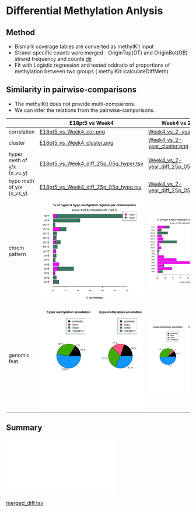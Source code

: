 # Differential Methylation Anlysis 

## Method
- Bismark coverage tables are converted as methylKit input
- Strand-specific counts were merged - OriginTop(OT) and OriginBot(OB) strand frequency and counts [dir](figures)
- Fit with Logistic regression and tested oddratio of proportions of methylation between two groups ( methylKit::calculateDiffMeth)   

## Similarity in pairwise-comparisons
- The methylKit does not provide multi-compairons.
- We can infer the relations from the pairwise-comparisons.

| | E18pt5 vs Week4 | Week4 vs 2-year | E18pt5 vs 2-year |
|-|-|-|-|
| correlation | [E18pt5_vs_Week4_cor.png](results/E18pt5_vs_Week4_cor.png) | [Week4_vs_2-year_cor.png](results/Week4_vs_2-year_cor.png) | [E18pt5_vs_2-year_cor.png](results/E18pt5_vs_2-year_cor.png) |
| cluster | [E18pt5_vs_Week4_cluster.png](results/E18pt5_vs_Week4_cluster.png) | [Week4_vs_2-year_cluster.png](results/Week4_vs_2-year_cluster.png) | [E18pt5_vs_2-year_cluster.png](results/E18pt5_vs_2-year_cluster.png) |
| hyper meth of y/x (x_vs_y) | [E18pt5_vs_Week4_diff_25p_05q_hyper.tsv](results/E18pt5_vs_Week4_diff_25p_05q_hyper.tsv) | [Week4_vs_2-year_diff_25p_05q_hyper.tsv](results/Week4_vs_2-year_diff_25p_05q_hyper.tsv) | [E18pt5_vs_2-year_diff_25p_05q_hyper.tsv](results/E18pt5_vs_2-year_diff_25p_05q_hyper.tsv) |
| hypo meth of y/x (x_vs_y) | [E18pt5_vs_Week4_diff_25p_05q_hypo.tsv](results/E18pt5_vs_Week4_diff_25p_05q_hypo.tsv) | [Week4_vs_2-year_diff_25p_05q_hypo.tsv](results/Week4_vs_2-year_diff_25p_05q_hypo.tsv) | [E18pt5_vs_2-year_diff_25p_05q_hypo.tsv](results/E18pt5_vs_2-year_diff_25p_05q_hypo.tsv) |
| chrom pattern | ![E18pt5_vs_Week4_diff_25p_05q_per_chrom.png](results/E18pt5_vs_Week4_diff_25p_05q_per_chrom.png) | ![Week4_vs_2-year_diff_25p_05q_per_chrom.png](results/Week4_vs_2-year_diff_25p_05q_per_chrom.png) | ![E18pt5_vs_2-year_diff_25p_05q_per_chrom.png](results/E18pt5_vs_2-year_diff_25p_05q_per_chrom.png) |
| genomic feat. | ![E18pt5_vs_Week4_diff_25p_05q_per_genomefeature.png](results/E18pt5_vs_Week4_diff_25p_05q_per_genomefeature.png) | ![Week4_vs_2-year_diff_25p_05q_per_genomefeature.png](results/Week4_vs_2-year_diff_25p_05q_per_genomefeature.png) | ![E18pt5_vs_2-year_diff_25p_05q_per_genomefeature.png](results/E18pt5_vs_2-year_diff_25p_05q_per_genomefeature.png) |


## Summary

![merged_diff.heatmap.pdf](results/merged_diff.heatmap.pdf)

[merged_diff.tsv](results/merged_diff.tsv)





